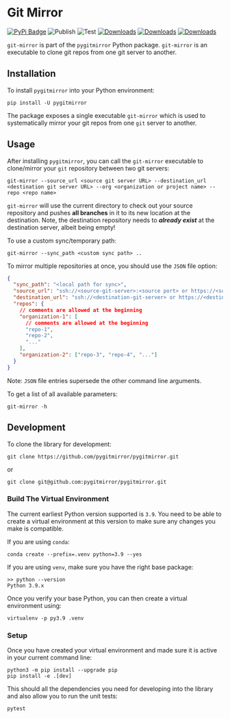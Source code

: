 # Git Mirror

[![PyPi Badge](https://img.shields.io/pypi/v/pygitmirror)](https://pypi.org/project/pygitmirror/)
![Publish](https://github.com/pygitmirror/pygitmirror/workflows/Publish/badge.svg)
![Test](https://github.com/pygitmirror/pygitmirror/workflows/Test/badge.svg)
[![Downloads](https://static.pepy.tech/personalized-badge/pygitmirror?period=week&units=international_system&left_color=black&right_color=orange&left_text=Last%20Week)](https://pepy.tech/project/pygitmirror)
[![Downloads](https://static.pepy.tech/personalized-badge/pygitmirror?period=month&units=international_system&left_color=black&right_color=orange&left_text=Month)](https://pepy.tech/project/pygitmirror)
[![Downloads](https://static.pepy.tech/personalized-badge/pygitmirror?period=total&units=international_system&left_color=black&right_color=orange&left_text=Total)](https://pepy.tech/project/pygitmirror)

`git-mirror` is part of the `pygitmirror` Python package. `git-mirror` is an executable to clone git repos from one git server to another.

## Installation

To install `pygitmirror` into your Python environment:

    pip install -U pygitmirror

The package exposes a single executable `git-mirror` which is used to systematically mirror your git repos from one `git` server to another.

## Usage

After installing `pygitmirror`, you can call the `git-mirror` executable to clone/mirror your `git` repository between two git servers:

    git-mirror --source_url <source git server URL> --destination_url <destination git server URL> --org <organization or project name> --repo <repo name>

`git-mirror` will use the current directory to check out your source repository and pushes **all branches** in it to its new location at the destination. Note, the destination repository needs to **_already exist_** at the destination server, albeit being empty!

To use a custom sync/temporary path:

    git-mirror --sync_path <custom sync path> ..

To mirror multiple repositories at once, you should use the `JSON` file option:

```json
{
  "sync_path": "<local path for sync>",
  "source_url": "ssh://<source-git-server>:<source port> or https://<source-server>",
  "destination_url": "ssh://<destination-git-server> or https://<destination-server>",
  "repos": {
    // comments are allowed at the beginning
    "organization-1": [
      // comments are allowed at the beginning
      "repo-1",
      "repo-2",
      "..."
    ],
    "organization-2": ["repo-3", "repo-4", "..."]
  }
}
```

Note: `JSON` file entries supersede the other command line arguments.

To get a list of all available parameters:

    git-mirror -h

## Development

To clone the library for development:

    git clone https://github.com/pygitmirror/pygitmirror.git

or

    git clone git@github.com:pygitmirror/pygitmirror.git

### Build The Virtual Environment

The current earliest Python version supported is `3.9`. You need to be able to create a virtual environment at this version to make sure any changes you make is compatible.

If you are using `conda`:

    conda create --prefix=.venv python=3.9 --yes

If you are using `venv`, make sure you have the right base package:

    >> python --version
    Python 3.9.x

Once you verify your base Python, you can then create a virtual environment using:

    virtualenv -p py3.9 .venv

### Setup

Once you have created your virtual environment and made sure it is active in your current command line:

    python3 -m pip install --upgrade pip
    pip install -e .[dev]

This should all the dependencies you need for developing into the library and also allow you to run the unit tests:

    pytest
